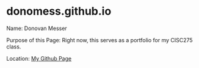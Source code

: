 # donomess.github.io
Name: Donovan Messer

Purpose of this Page: Right now, this serves as a portfolio for my CISC275 class.

Location: [My Github Page](https://github.com/donomess/donomess.github.io)

